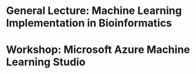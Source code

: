 # General Lecture: Machine Learning Implementation in Bioinformatics

# Workshop: Microsoft Azure Machine Learning Studio
